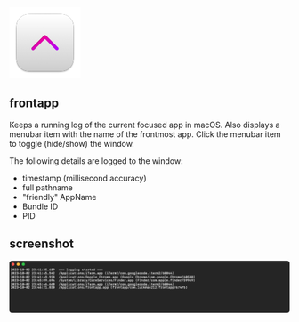 ![](./icon.png)

## frontapp

Keeps a running log of the current focused app in macOS. Also displays a menubar item with the name of the frontmost app. Click the menubar item to toggle (hide/show) the window.

The following details are logged to the window:

- timestamp (millisecond accuracy)
- full pathname
- "friendly" AppName
- Bundle ID
- PID

## screenshot

![](./logwindow.png)

